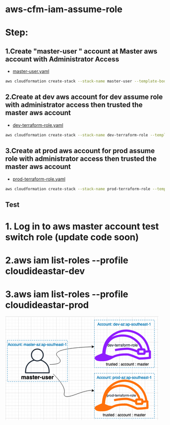 # aws-cfm-iam-assume-role

# Step:
## 1.Create "master-user " account at Master aws account with Administrator Access
- [master-user.yaml](./master-user.yaml)

```bash
aws cloudformation create-stack --stack-name master-user --template-body file://master-user.yaml --profile cloudideastar-master --region ap-southeast-1 --capabilities CAPABILITY_NAMED_IAM
```

## 2.Create at dev aws account for dev assume role with administrator access then trusted the master aws account
- [dev-terraform-role.yaml](./dev-terraform-role.yaml)

```bash
aws cloudformation create-stack --stack-name dev-terraform-role --template-body file://dev-terraform-role.yaml --profile cloudideastar-dev --region ap-southeast-1 --capabilities CAPABILITY_NAMED_IAM
```

## 3.Create at prod aws account for prod assume role with administrator access then trusted the master aws account
- [prod-terraform-role.yaml](./prod-terraform-role.yaml)

```bash
aws cloudformation create-stack --stack-name prod-terraform-role --template-body file://prod-terraform-role.yaml --profile cloudideastar-prod --region ap-southeast-1 --capabilities CAPABILITY_NAMED_IAM
```

## Test
# 1. Log in to aws master account test switch role (update code soon)
# 2.aws iam list-roles --profile cloudideastar-dev
# 3.aws iam list-roles --profile cloudideastar-prod

![header image](assume.png)
